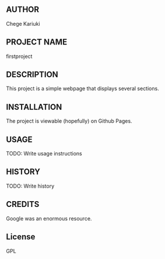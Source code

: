 ## AUTHOR
Chege Kariuki
## PROJECT NAME
firstproject
## DESCRIPTION
This project is a simple webpage that displays several sections.
## INSTALLATION
The project is viewable (hopefully) on Github Pages.
## USAGE
TODO: Write usage instructions
## HISTORY
TODO: Write history
## CREDITS
Google was an enormous resource.
## License
GPL
